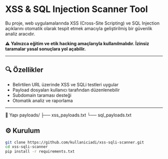 # XSS & SQL Injection Scanner Tool

Bu proje, web uygulamalarında XSS (Cross-Site Scripting) ve SQL Injection açıklarını otomatik olarak tespit etmek amacıyla geliştirilmiş bir güvenlik analiz aracıdır.

⚠️ **Yalnızca eğitim ve etik hacking amaçlarıyla kullanılmalıdır. İzinsiz taramalar yasal sonuçlara yol açabilir.**

---

## 🔍 Özellikler

- Belirtilen URL üzerinde XSS ve SQLi testleri uygular
- Payload dosyaları kullanıcı tarafından düzenlenebilir
- Subdomain taraması desteği
- Otomatik analiz ve raporlama

---

📁 Yapı
payloads/
├── xss_payloads.txt
└── sql_payloads.txt


## ⚙️ Kurulum

```bash
git clone https://github.com/kullaniciadi/xss-sqli-scanner.git
cd xss-sqli-scanner
pip install -r requirements.txt
